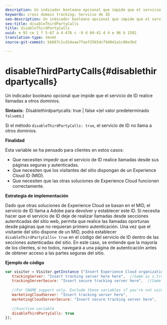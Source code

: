 ```yaml
---
description: Un indicador booleano opcional que impide que el servicio de ID realice llamadas a otros dominios.
keywords: cross domain tracking; Servicio de ID
seo-description: Un indicador booleano opcional que impide que el servicio de ID realice llamadas a otros dominios.
seo-title: disableThirdPartyCalls
title: disableThirdPartyCalls
uuid: e 92 ce 1 f 5-67 a 4-476 c -9 d 04-41 d 4 e 96 b 1592
translation-type: tm+mt
source-git-commit: bb687c1cd14aae7faef2565dcf9d041a1c06e3bd

---
```



# disableThirdPartyCalls{#disablethirdpartycalls}

Un indicador booleano opcional que impide que el servicio de ID realice llamadas a otros dominios.

**Sintaxis:**` `Disablethirdpartycalls: true | false «(el valor predeterminado `false`es.)

Si el método `disableThirdPartyCalls: true`, el servicio de ID no llama a otros dominios.

**Finalidad**

Esta variable se ha pensado para clientes en estos casos:

* Que necesiten impedir que el servicio de ID realice llamadas desde sus páginas seguras y autenticadas.
* Que necesiten que los visitantes del sitio dispongan de un Experience Cloud ID (MID).
* Que necesiten que las otras soluciones de Experience Cloud funcionen correctamente.

**Estrategia de implementación**

Dado que otras soluciones de Experience Cloud se basan en el MID, el servicio de ID llama a Adobe para devolver y establecer este ID. Si necesita hacer que el servicio de ID deje de realizar llamadas desde secciones autenticadas del sitio web, permita que realice las llamadas oportunas desde páginas que no requieran primero autenticación. Una vez que el visitante del sitio dispone de un MID, podrá establecer `disableThirdPartyCalls= true` en el código del servicio de ID dentro de las secciones autenticadas del sitio. En este caso, se entiende que la mayoría de los clientes, si no todos, navegará a una página de autenticación antes de obtener acceso a las partes seguras del sitio.

**Ejemplo de código**

```js
var visitor = Visitor.getInstance ("Insert Experience Cloud organization ID here",{ 
   trackingServer: "Insert tracking server here here",  //Same as s.trackingServer 
   trackingServerSecure: "Insert secure tracking server here",  //Same as s.trackingServerSecure 
 
   //For CNAME support only. Exclude these variables if you're not using CNAME 
   marketingCloudServer: "Insert tracking server here", 
   marketingCloudServerSecure: "Insert secure tracking server here", 
 
   //Function variable 
   disableThirdPartyCalls: true 
}); 
```

